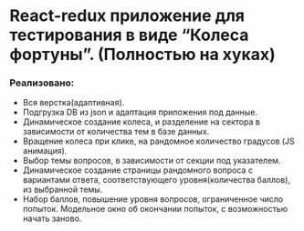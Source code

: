 # React-redux приложение для тестирования в виде “Колеса фортуны”. (Полностью на хуках)
### Реализовано: 
 - Вся верстка(адаптивная). 
 - Подгрузка DB  из json и адаптация приложения под данные.
 - Динамическое создание колеса, и разделение на сектора в зависимости от количества тем в базе данных.
 - Вращение колеса при клике, на рандомное количество градусов (JS анимация).
 - Выбор темы вопросов, в зависимости от секции под указателем.
 - Динамическое создание страницы рандомного вопроса с вариантами ответа, соответствующего уровня(количества баллов), из выбранной темы.  
 - Набор баллов, повышение уровня вопросов, ограниченное число попыток. Модельное окно об окончании попыток, с возможностью начать заново.


